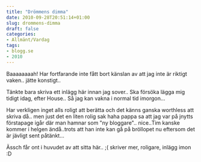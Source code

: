 ```yaml
---
title: "Drömmens dimma"
date: 2010-09-28T20:51:14+01:00
slug: drommens-dimma
draft: false
categories:
- Allmänt/Vardag
tags:
- blogg.se
- 2010
---
```

Baaaaaaaah! Har fortfarande inte fått bort känslan av att jag inte är riktigt vaken.. jätte konstigt..  
  
Tänkte bara skriva ett inlägg här innan jag sover.. Ska försöka lägga mig tidigt idag, efter House.. Så jag kan vakna i normal tid imorgon...  
  
  
Har verkligen inget alls roligt att berätta och det känns ganska worthless att skriva då.. men just det en liten rolig sak haha pappa sa att jag var på jnytts förstapage igår där man hamnar som "ny bloggare".. nice..Tim kanske kommer i helgen ändå..trots att han inte kan gå på bröllopet nu eftersom det är jävligt sent påtänkt...  
  
  
Ässch får ont i huvudet av att sitta här.. ;( skriver mer, roligare, inlägg imon :D